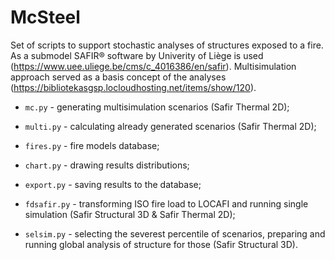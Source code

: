 # McSteel

Set of scripts to support stochastic analyses of structures exposed to a fire. As a submodel SAFIR® software by Univerity of Liège is used (https://www.uee.uliege.be/cms/c_4016386/en/safir). Multisimulation approach served as a basis concept of the analyses (https://bibliotekasgsp.locloudhosting.net/items/show/120).


* `mc.py` - generating multisimulation scenarios (Safir Thermal 2D);

* `multi.py` - calculating already generated scenarios (Safir Thermal 2D);

* `fires.py` - fire models database;

* `chart.py` - drawing results distributions;

* `export.py` - saving results to the database;

* `fdsafir.py` - transforming ISO fire load to LOCAFI and running single simulation (Safir Structural 3D & Safir Thermal 2D);

* `selsim.py` - selecting the severest percentile of scenarios, preparing and running global analysis of structure for those (Safir Structural 3D).

